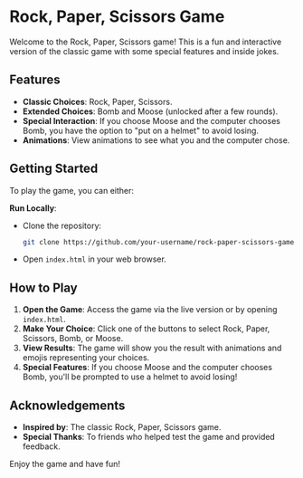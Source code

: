 # Rock, Paper, Scissors Game

Welcome to the Rock, Paper, Scissors game! This is a fun and interactive version of the classic game with some special features and inside jokes. 

## Features

- **Classic Choices**: Rock, Paper, Scissors.
- **Extended Choices**: Bomb and Moose (unlocked after a few rounds).
- **Special Interaction**: If you choose Moose and the computer chooses Bomb, you have the option to "put on a helmet" to avoid losing.
- **Animations**: View animations to see what you and the computer chose.

## Getting Started

To play the game, you can either:

**Run Locally**:
   - Clone the repository:
     ```bash
     git clone https://github.com/your-username/rock-paper-scissors-game.git
     ```
   - Open `index.html` in your web browser.


## How to Play

1. **Open the Game**: Access the game via the live version or by opening `index.html`.
2. **Make Your Choice**: Click one of the buttons to select Rock, Paper, Scissors, Bomb, or Moose.
3. **View Results**: The game will show you the result with animations and emojis representing your choices.
4. **Special Features**: If you choose Moose and the computer chooses Bomb, you'll be prompted to use a helmet to avoid losing!

## Acknowledgements

- **Inspired by**: The classic Rock, Paper, Scissors game.
- **Special Thanks**: To friends who helped test the game and provided feedback.

Enjoy the game and have fun!
